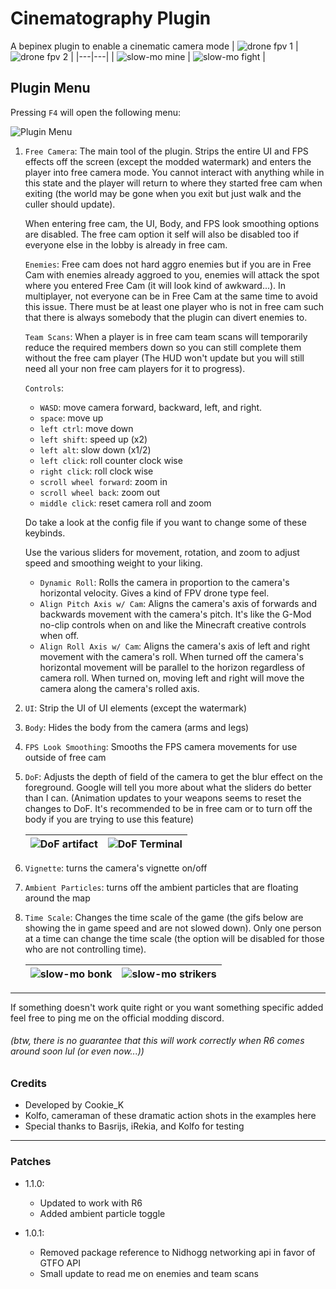# Cinematography Plugin

A bepinex plugin to enable a cinematic camera mode 
| ![drone fpv 1](https://i.imgur.com/W00cemO.gif) | ![drone fpv 2](https://i.imgur.com/021Qiji.gif) |
|---|---|
| ![slow-mo mine](https://i.imgur.com/QvpHisJ.gif) | ![slow-mo fight](https://i.imgur.com/mdgretE.gif) |


## Plugin Menu
Pressing `F4` will open the following menu: 

![Plugin Menu](https://i.imgur.com/LV8iRto.png)

1. `Free Camera`: The main tool of the plugin. Strips the entire UI and FPS effects off the screen (except the modded watermark) and enters the player into free camera mode. You cannot interact with anything while in this state and the player will return to where they started free cam when exiting (the world may be gone when you exit but just walk and the culler should update).

    When entering free cam, the UI, Body, and FPS look smoothing options are disabled. The free cam option it self will also be disabled too if everyone else in the lobby is already in free cam.

    `Enemies`: Free cam does not hard aggro enemies but if you are in Free Cam with enemies already aggroed to you, enemies will attack the spot where you entered Free Cam (it will look kind of awkward...). In multiplayer, not everyone can be in Free Cam at the same time to avoid this issue. There must be at least one player who is not in free cam such that there is always somebody that the plugin can divert enemies to. 

    `Team Scans`: When a player is in free cam team scans will temporarily reduce the required members down so you can still complete them without the free cam player (The HUD won't update but you will still need all your non free cam players for it to progress).
  
    `Controls`:
    - `WASD`: move camera forward, backward, left, and right.
    - `space`: move up
    - `left ctrl`: move down
    - `left shift`: speed up (x2)
    - `left alt`: slow down (x1/2)
    - `left click`: roll counter clock wise
    - `right click`: roll clock wise
    - `scroll wheel forward`: zoom in
    - `scroll wheel back`: zoom out
    - `middle click`: reset camera roll and zoom

    Do take a look at the config file if you want to change some of these keybinds.

    Use the various sliders for movement, rotation, and zoom to adjust speed and smoothing weight to your liking.
    - `Dynamic Roll`: Rolls the camera in proportion to the camera's horizontal velocity. Gives a kind of FPV drone type feel.
    - `Align Pitch Axis w/ Cam`: Aligns the camera's axis of forwards and backwards movement with the camera's pitch. It's like the G-Mod no-clip controls when on and like the Minecraft creative controls when off.
    - `Align Roll Axis w/ Cam`: Aligns the camera's axis of left and right movement with the camera's roll. When turned off the camera's horizontal movement will be parallel to the horizon regardless of camera roll. When turned on, moving left and right will move the camera along the camera's rolled axis.

2. `UI`: Strip the UI of UI elements (except the watermark)
3. `Body`: Hides the body from the camera (arms and legs)
4. `FPS Look Smoothing`: Smooths the FPS camera movements for use outside of free cam
5. `DoF`: Adjusts the depth of field of the camera to get the blur effect on the foreground. Google will tell you more about what the sliders do better than I can. (Animation updates to your weapons seems to reset the changes to DoF. It's recommended to be in free cam or to turn off the body if you are trying to use this feature)

    | ![DoF artifact](https://i.imgur.com/ymUAgRG.gif) | ![DoF Terminal](https://i.imgur.com/NwQRy0M.gif) |
    |---|---|

6. `Vignette`: turns the camera's vignette on/off 
7. `Ambient Particles`: turns off the ambient particles that are floating around the map
8. `Time Scale`: Changes the time scale of the game (the gifs below are showing the in game speed and are not slowed down). Only one person at a time can change the time scale (the option will be disabled for those who are not controlling time).

    | ![slow-mo bonk](https://i.imgur.com/CTjIc6N.gif) | ![slow-mo strikers](https://i.imgur.com/tapeOp8.gif) |
    |---|---|
---

If something doesn't work quite right or you want something specific added feel free to ping me on the official modding discord.

###### (btw, there is no guarantee that this will work correctly when R6 comes around soon lul (or even now...))

### Credits

- Developed by Cookie_K
- Kolfo, cameraman of these dramatic action shots in the examples here
- Special thanks to Basrijs, iRekia, and Kolfo for testing
---
### Patches
- 1.1.0: 
    - Updated to work with R6
    - Added ambient particle toggle

- 1.0.1: 
    - Removed package reference to Nidhogg networking api in favor of GTFO API
    - Small update to read me on enemies and team scans
